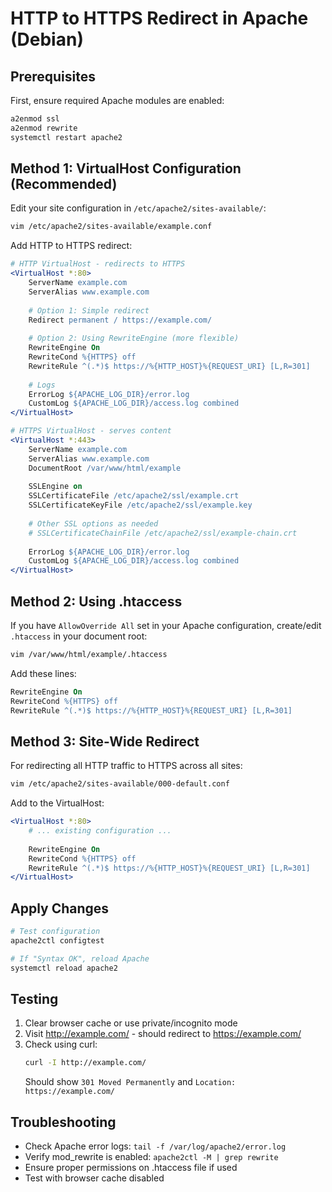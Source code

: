 # HTTP to HTTPS Redirect in Apache (Debian)

## Prerequisites

First, ensure required Apache modules are enabled:

```bash
a2enmod ssl
a2enmod rewrite
systemctl restart apache2
```

## Method 1: VirtualHost Configuration (Recommended)

Edit your site configuration in `/etc/apache2/sites-available/`:

```bash
vim /etc/apache2/sites-available/example.conf
```

Add HTTP to HTTPS redirect:

```apache
# HTTP VirtualHost - redirects to HTTPS
<VirtualHost *:80>
    ServerName example.com
    ServerAlias www.example.com
    
    # Option 1: Simple redirect
    Redirect permanent / https://example.com/
    
    # Option 2: Using RewriteEngine (more flexible)
    RewriteEngine On
    RewriteCond %{HTTPS} off
    RewriteRule ^(.*)$ https://%{HTTP_HOST}%{REQUEST_URI} [L,R=301]
    
    # Logs
    ErrorLog ${APACHE_LOG_DIR}/error.log
    CustomLog ${APACHE_LOG_DIR}/access.log combined
</VirtualHost>

# HTTPS VirtualHost - serves content
<VirtualHost *:443>
    ServerName example.com
    ServerAlias www.example.com
    DocumentRoot /var/www/html/example
    
    SSLEngine on
    SSLCertificateFile /etc/apache2/ssl/example.crt
    SSLCertificateKeyFile /etc/apache2/ssl/example.key
    
    # Other SSL options as needed
    # SSLCertificateChainFile /etc/apache2/ssl/example-chain.crt
    
    ErrorLog ${APACHE_LOG_DIR}/error.log
    CustomLog ${APACHE_LOG_DIR}/access.log combined
</VirtualHost>
```

## Method 2: Using .htaccess

If you have `AllowOverride All` set in your Apache configuration, create/edit `.htaccess` in your document root:

```bash
vim /var/www/html/example/.htaccess
```

Add these lines:

```apache
RewriteEngine On
RewriteCond %{HTTPS} off
RewriteRule ^(.*)$ https://%{HTTP_HOST}%{REQUEST_URI} [L,R=301]
```

## Method 3: Site-Wide Redirect

For redirecting all HTTP traffic to HTTPS across all sites:

```bash
vim /etc/apache2/sites-available/000-default.conf
```

Add to the VirtualHost:

```apache
<VirtualHost *:80>
    # ... existing configuration ...
    
    RewriteEngine On
    RewriteCond %{HTTPS} off
    RewriteRule ^(.*)$ https://%{HTTP_HOST}%{REQUEST_URI} [L,R=301]
</VirtualHost>
```

## Apply Changes

```bash
# Test configuration
apache2ctl configtest

# If "Syntax OK", reload Apache
systemctl reload apache2
```

## Testing

1. Clear browser cache or use private/incognito mode
2. Visit http://example.com/ - should redirect to https://example.com/
3. Check using curl:
   ```bash
   curl -I http://example.com/
   ```
   Should show `301 Moved Permanently` and `Location: https://example.com/`

## Troubleshooting

- Check Apache error logs: `tail -f /var/log/apache2/error.log`
- Verify mod_rewrite is enabled: `apache2ctl -M | grep rewrite`
- Ensure proper permissions on .htaccess file if used
- Test with browser cache disabled